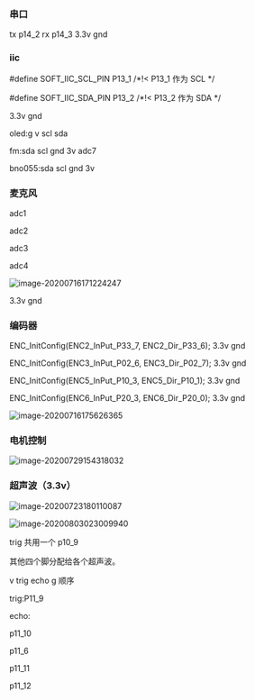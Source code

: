 ### 串口 

tx p14_2    rx p14_3         3.3v   gnd



### iic

 \#define SOFT_IIC_SCL_PIN  P13_1  /*!< P13_1 作为 SCL */

\#define SOFT_IIC_SDA_PIN  P13_2  /*!< P13_2 作为 SDA */

 3.3v   gnd



oled:g v scl sda

fm:sda scl gnd 3v adc7

bno055:sda scl gnd 3v



### 麦克风

adc1

adc2

adc3

adc4

![image-20200716171224247](http://tuchuang.hanbaoaaa.xyz/image-20200716171224247.png)

 3.3v   gnd

### 编码器 

ENC_InitConfig(ENC2_InPut_P33_7, ENC2_Dir_P33_6); 3.3v   gnd

ENC_InitConfig(ENC3_InPut_P02_6, ENC3_Dir_P02_7); 3.3v   gnd

  ENC_InitConfig(ENC5_InPut_P10_3, ENC5_Dir_P10_1); 3.3v   gnd

  ENC_InitConfig(ENC6_InPut_P20_3, ENC6_Dir_P20_0); 3.3v   gnd

![image-20200716175626365](http://tuchuang.hanbaoaaa.xyz/image-20200716175626365.png)

### 电机控制

![image-20200729154318032](http://tuchuang.hanbaoaaa.xyz/image-20200729154318032.png)

### 超声波（3.3v）

![image-20200723180110087](http://tuchuang.hanbaoaaa.xyz/image-20200723180110087.png)

![image-20200803023009940](http://tuchuang.hanbaoaaa.xyz/image-20200803023009940.png)

trig 共用一个 p10_9

其他四个脚分配给各个超声波。



v trig echo g   顺序

trig:P11_9



echo:

p11_10 

p11_6 

p11_11 

p11_12